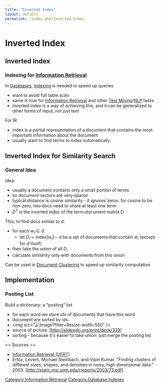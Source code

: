 ```yaml
---
title: "Inverted Index"
layout: default
permalink: /index.php/Inverted_Index
---
```


# Inverted Index

## Inverted Index
### Indexing for [Information Retrieval](Information_Retrieval)
In [Databases](Databases), [indexing](Indexing_(databases)) is needed to speed up queries
- want to avoid full table scan 
- same is true for [Information Retrieval](Information_Retrieval) and other [Text Mining](Text_Mining)/[NLP](NLP) tasks
- Inverted index is a way of achieving this, and it can be generalized to other forms of input, not just text


For IR
- index is a partial representation of a document that contains the most important information about the document
- usually want to find terms to index automatically 




## Inverted Index for Similarity Search
### General Idea
Idea:
- usually a document contains only a small portion of terms 
- so document vectors are very sparse
- typical distance is cosine similarity - it ignores zeros. for cosine to be non-zero, two docs need to share at least one term
- $D^T$ is the inverted index of the term-document matrix $D$


This, to find docs similar to $d$:
- for each $w_i \in d$
  - let $D_i = \text{index}[w_i] - d$ be a set of documents that contain $w_i$ (except for $d$ itself)
- then take the union of all $D_i$
- calculate similarity only with documents from this union


Can be used in [Document Clustering](Document_Clustering) to speed up similarity computation


## Implementation
### Posting List
Build a dictionary: a "posting" list
- for each word we store ids of documents that have this word
- document are sorted by ids
- <img src="<img src="http://slidewiki.org/upload/media/images/29/509.png" alt="Image">?filter=Resize-width-550" />
- source of picture: [http://slidewiki.org/print/deck/339]
- sorting - because it's easier to take union: just merge the posting list 



== Sources == 
- [Information Retrieval (UFRT)](Information_Retrieval_(UFRT))
- Ertöz, Levent, Michael Steinbach, and Vipin Kumar. "Finding clusters of different sizes, shapes, and densities in noisy, high dimensional data." 2003. [http://static.msi.umn.edu/rreports/2003/73.pdf]


[Category:Information Retrieval](Category_Information_Retrieval)
[Category:Database Indexes](Category_Database_Indexes)